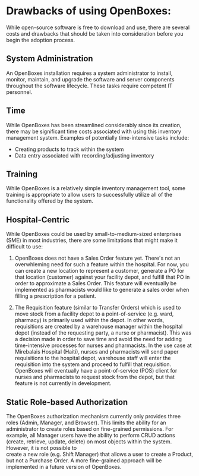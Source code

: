 # Drawbacks of using OpenBoxes:
While open-source software is free to download and use, there are several costs and drawbacks that should be taken
into consideration before you begin the adoption process.

## System Administration
An OpenBoxes installation requires a system administrator to install, monitor, maintain, and upgrade the software
  and server components throughout the software lifecycle. These tasks require competent IT personnel.

## Time
While OpenBoxes has been streamlined considerably since its creation, there may be significant time
costs associated with using this inventory management system. Examples of potentially time-intensive tasks include:

*  Creating products to track within the system
*  Data entry associated with recording/adjusting inventory

## Training 
While OpenBoxes is a relatively simple inventory management tool, some training is appropriate to
allow users to successfully utilize all of the functionality offered by the system.

## Hospital-Centric
While OpenBoxes could be used by small-to-medium-sized enterprises (SME) in most industries, there are some 
limitations that might make it difficult to use:

1) OpenBoxes does not have a Sales Order feature yet. There's not an overwhleming need for such a feature within
the hospital. For now, you can create a new location to represent a customer, generate a PO
for that location (customer) against your facility depot, and fulfill that PO in order to approximate a Sales Order.
This feature will eventually be implemented as pharmacists would like to generate a sales order when filling a 
prescription for a patient.
      
2) The Requisition feature (similar to Transfer Orders) which is used to move stock from a facility depot to a 
point-of-service (e.g. ward, pharmacy) is primarily used within the depot. In other words, requisitions are 
created by a warehouse manager within the hospital depot (instead of the requesting party, a nurse or pharmacist).
This was a decision made in order to save time and avoid the need for adding time-intensive processes for nurses 
and pharmacists. In the use case at Mirebalais Hospital (Haiti), nurses and pharmacists will send paper requisitions to the hospital depot, 
warehouse staff will enter the requisition into the system and proceed to fulfill that requisition. OpenBoxes will 
eventually have a point-of-service (POS) client for nurses and pharmacists to request stock from the depot, but that 
feature is not currently in development.
    
## Static Role-based Authorization
The OpenBoxes authorization mechanism currently only provides three roles (Admin, Manager, and Browser). This limits the 
ability for an administrator to create roles based on fine-grained permissions. For example, all Manager users have 
the ability to perform CRUD actions (create, retrieve, update, delete) on most objects within the system. However, it is not possible to  
create a new role (e.g. Shift Manager) that allows a user to create a Product, but not a Purchase Order. A more 
fine-grained approach will be implemented in a future version of OpenBoxes.
